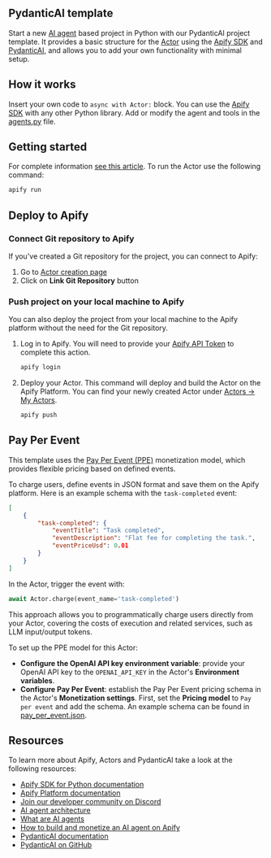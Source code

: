 ## PydanticAI template

Start a new [AI agent](https://blog.apify.com/what-are-ai-agents/) based project in Python with our PydanticAI project template. It provides a basic structure for the [Actor](https://apify.com/actors) using the [Apify SDK](https://docs.apify.com/sdk/python/) and [PydanticAI](https://ai.pydantic.dev/), and allows you to add your own functionality with minimal setup.


## How it works

Insert your own code to `async with Actor:` block. You can use the [Apify SDK](https://docs.apify.com/sdk/python/) with any other Python library. Add or modify the agent and tools in the [agents.py](pydanticai_template/agents.py) file.


## Getting started

For complete information [see this article](https://docs.apify.com/platform/actors/development#build-actor-locally). To run the Actor use the following command:

```bash
apify run
```

## Deploy to Apify

### Connect Git repository to Apify

If you've created a Git repository for the project, you can connect to Apify:

1. Go to [Actor creation page](https://console.apify.com/actors/new)
2. Click on **Link Git Repository** button

### Push project on your local machine to Apify

You can also deploy the project from your local machine to the Apify platform without the need for the Git repository.

1. Log in to Apify. You will need to provide your [Apify API Token](https://console.apify.com/account/integrations) to complete this action.

    ```bash
    apify login
    ```

2. Deploy your Actor. This command will deploy and build the Actor on the Apify Platform. You can find your newly created Actor under [Actors -> My Actors](https://console.apify.com/actors?tab=my).

    ```bash
    apify push
    ```

## Pay Per Event

This template uses the [Pay Per Event (PPE)](https://docs.apify.com/platform/actors/publishing/monetize#pay-per-event-pricing-model) monetization model, which provides flexible pricing based on defined events.

To charge users, define events in JSON format and save them on the Apify platform. Here is an example schema with the `task-completed` event:

```json
[
    {
        "task-completed": {
            "eventTitle": "Task completed",
            "eventDescription": "Flat fee for completing the task.",
            "eventPriceUsd": 0.01
        }
    }
]
```

In the Actor, trigger the event with:

```python
await Actor.charge(event_name='task-completed')
```

This approach allows you to programmatically charge users directly from your Actor, covering the costs of execution and related services, such as LLM input/output tokens.

To set up the PPE model for this Actor:
- **Configure the OpenAI API key environment variable**: provide your OpenAI API key to the `OPENAI_API_KEY` in the Actor's **Environment variables**.
- **Configure Pay Per Event**: establish the Pay Per Event pricing schema in the Actor's **Monetization settings**. First, set the **Pricing model** to `Pay per event` and add the schema. An example schema can be found in [pay_per_event.json](.actor/pay_per_event.json).


## Resources

To learn more about Apify, Actors and PydanticAI take a look at the following resources:

- [Apify SDK for Python documentation](https://docs.apify.com/sdk/python)
- [Apify Platform documentation](https://docs.apify.com/platform)
- [Join our developer community on Discord](https://discord.com/invite/jyEM2PRvMU)
- [AI agent architecture](https://blog.apify.com/ai-agent-architecture)
- [What are AI agents](https://blog.apify.com/what-are-ai-agents/)
- [How to build and monetize an AI agent on Apify](https://blog.apify.com/how-to-build-an-ai-agent/)
- [PydanticAI documentation](https://ai.pydantic.dev/)
- [PydanticAI on GitHub](https://github.com/pydantic/pydantic-ai)
